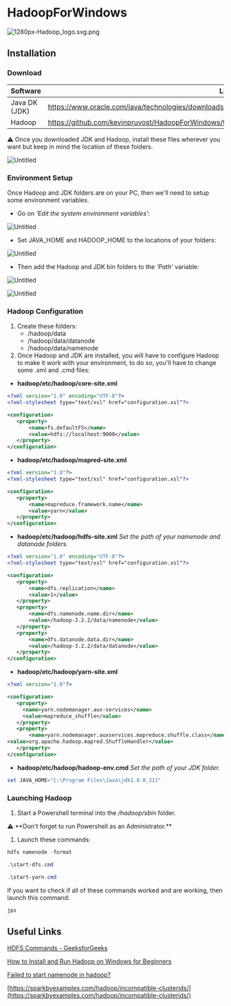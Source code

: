 # HadoopForWindows

![1280px-Hadoop_logo.svg.png](readme_img/1280px-Hadoop_logo.svg.png)

## Installation

### Download

| Software | Link |
| --- | --- |
| Java DK (JDK) | https://www.oracle.com/java/technologies/downloads/#java8 |
| Hadoop | https://github.com/kevinpruvost/HadoopForWindows/tree/53c7ccbb5950cfd1f1b3f9ae7c63cb9493220017 |

<aside>
⚠️ Once you downloaded JDK and Hadoop, install these files wherever you want but keep in mind the location of these folders.

</aside>

![Untitled](readme_img/Untitled.png)

### Environment Setup

Once Hadoop and JDK folders are on your PC, then we'll need to setup some environment variables.

- Go on *'Edit the system environment variables'*:

![Untitled](readme_img/Untitled%201.png)

- Set JAVA_HOME and HADOOP_HOME to the locations of your folders:

![Untitled](readme_img/Untitled%202.png)

- Then add the Hadoop and JDK bin folders to the *'Path'* variable:

![Untitled](readme_img/Untitled%203.png)

![Untitled](readme_img/Untitled%204.png)

### Hadoop Configuration

1. Create these folders:
    - /hadoop/data
    - /hadoop/data/datanode
    - /hadoop/data/namenode
2. Once Hadoop and JDK are installed, you will have to configure Hadoop to make it work with your environment, to do so, you'll have to change some .xml and .cmd files:
- **hadoop/etc/hadoop/core-site.xml**

```xml
<?xml version="1.0" encoding="UTF-8"?>
<?xml-stylesheet type="text/xsl" href="configuration.xsl"?>

<configuration>
   <property>
       <name>fs.defaultFS</name>
       <value>hdfs://localhost:9000</value>
   </property>
</configuration>
```

- **hadoop/etc/hadoop/mapred-site.xml**

```xml
<?xml version="1.0"?>
<?xml-stylesheet type="text/xsl" href="configuration.xsl"?>

<configuration>
   <property>
       <name>mapreduce.framework.name</name>
       <value>yarn</value>
   </property>
</configuration>
```

- **hadoop/etc/hadoop/hdfs-site.xml**
*Set the path of your namenode and datanade folders.*

```xml
<?xml version="1.0" encoding="UTF-8"?>
<?xml-stylesheet type="text/xsl" href="configuration.xsl"?>

<configuration>
   <property>
       <name>dfs.replication</name>
       <value>1</value>
   </property>
   <property>
       <name>dfs.namenode.name.dir</name>
       <value>/hadoop-3.2.2/data/namenode</value>
   </property>
   <property>
       <name>dfs.datanode.data.dir</name>
       <value>/hadoop-3.2.2/data/datanode</value>
   </property>
</configuration>
```

- **hadoop/etc/hadoop/yarn-site.xml**

```xml
<?xml version="1.0"?>

<configuration>
   <property>
     <name>yarn.nodemanager.aux-services</name>
     <value>mapreduce_shuffle</value>
   </property>
   <property>
       <name>yarn.nodemanager.auxservices.mapreduce.shuffle.class</name>  
<value>org.apache.hadoop.mapred.ShuffleHandler</value>
   </property>
</configuration>
```

- **hadoop/etc/hadoop/hadoop-env.cmd**
*Set the path of your JDK folder.*

```powershell
set JAVA_HOME="C:\Program Files\Java\jdk1.8.0_311"
```

### Launching Hadoop

1. Start a Powershell terminal into the */hadoop/sbin* folder.

<aside>
⚠️  **Don't forget to run Powershell as an Administrator.**

</aside>

1. Launch these commands:

```powershell
hdfs namenode -format
```

```powershell
.\start-dfs.cmd
```

```powershell
.\start-yarn.cmd
```

If you want to check if all of these commands worked and are working, then launch this command:

```powershell
jps
```

## Useful Links

[HDFS Commands - GeeksforGeeks](https://www.geeksforgeeks.org/hdfs-commands/)

[How to Install and Run Hadoop on Windows for Beginners](https://www.datasciencecentral.com/profiles/blogs/how-to-install-and-run-hadoop-on-windows-for-beginners)

[Failed to start namenode in hadoop?](https://stackoverflow.com/questions/34871814/failed-to-start-namenode-in-hadoop)

[https://sparkbyexamples.com/hadoop/incompatible-clusterids/](https://sparkbyexamples.com/hadoop/incompatible-clusterids/)